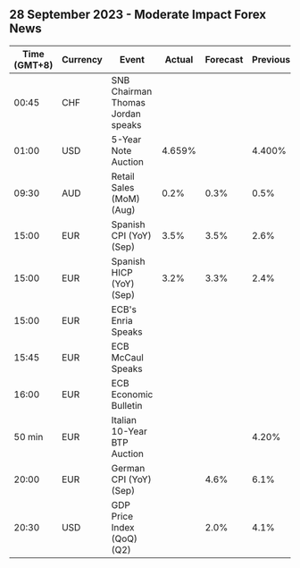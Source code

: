 ## 28 September 2023 - Moderate Impact Forex News

| Time (GMT+8) | Currency | Event | Actual | Forecast | Previous |
|------|----------|-------|--------|----------|----------|
| 00:45 | CHF | SNB Chairman Thomas Jordan speaks |  |  |  |
| 01:00 | USD | 5-Year Note Auction | 4.659% |  | 4.400% |
| 09:30 | AUD | Retail Sales (MoM) (Aug) | 0.2% | 0.3% | 0.5% |
| 15:00 | EUR | Spanish CPI (YoY) (Sep) | 3.5% | 3.5% | 2.6% |
| 15:00 | EUR | Spanish HICP (YoY) (Sep) | 3.2% | 3.3% | 2.4% |
| 15:00 | EUR | ECB's Enria Speaks |  |  |  |
| 15:45 | EUR | ECB McCaul Speaks |  |  |  |
| 16:00 | EUR | ECB Economic Bulletin |  |  |  |
| 50 min | EUR | Italian 10-Year BTP Auction |  |  | 4.20% |
| 20:00 | EUR | German CPI (YoY) (Sep) |  | 4.6% | 6.1% |
| 20:30 | USD | GDP Price Index (QoQ) (Q2) |  | 2.0% | 4.1% |
